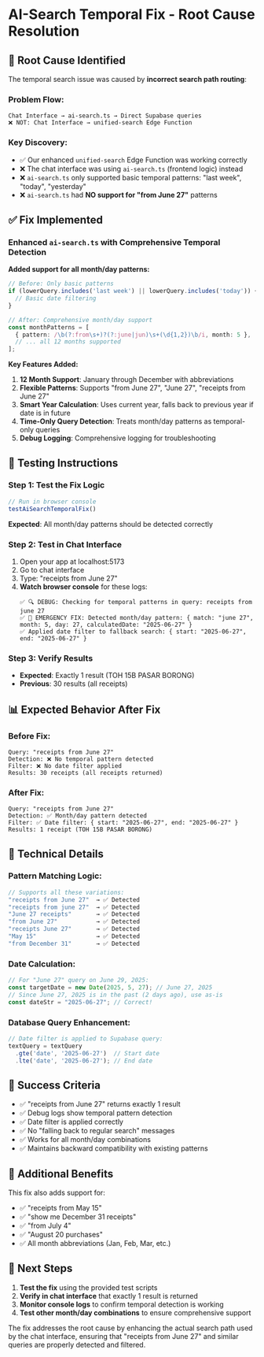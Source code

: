 # AI-Search Temporal Fix - Root Cause Resolution

## 🎯 **Root Cause Identified**

The temporal search issue was caused by **incorrect search path routing**:

### **Problem Flow:**
```
Chat Interface → ai-search.ts → Direct Supabase queries
❌ NOT: Chat Interface → unified-search Edge Function
```

### **Key Discovery:**
- ✅ Our enhanced `unified-search` Edge Function was working correctly
- ❌ The chat interface was using `ai-search.ts` (frontend logic) instead
- ❌ `ai-search.ts` only supported basic temporal patterns: "last week", "today", "yesterday"
- ❌ `ai-search.ts` had **NO support for "from June 27"** patterns

## ✅ **Fix Implemented**

### **Enhanced `ai-search.ts` with Comprehensive Temporal Detection**

**Added support for all month/day patterns:**
```typescript
// Before: Only basic patterns
if (lowerQuery.includes('last week') || lowerQuery.includes('today')) {
  // Basic date filtering
}

// After: Comprehensive month/day support
const monthPatterns = [
  { pattern: /\b(?:from\s+)?(?:june|jun)\s+(\d{1,2})\b/i, month: 5 },
  // ... all 12 months supported
];
```

**Key Features Added:**
1. **12 Month Support**: January through December with abbreviations
2. **Flexible Patterns**: Supports "from June 27", "June 27", "receipts from June 27"
3. **Smart Year Calculation**: Uses current year, falls back to previous year if date is in future
4. **Time-Only Query Detection**: Treats month/day patterns as temporal-only queries
5. **Debug Logging**: Comprehensive logging for troubleshooting

## 🧪 **Testing Instructions**

### **Step 1: Test the Fix Logic**
```javascript
// Run in browser console
testAiSearchTemporalFix()
```
**Expected**: All month/day patterns should be detected correctly

### **Step 2: Test in Chat Interface**
1. Open your app at localhost:5173
2. Go to chat interface  
3. Type: "receipts from June 27"
4. **Watch browser console** for these logs:
   ```
   ✅ 🔍 DEBUG: Checking for temporal patterns in query: receipts from june 27
   ✅ 🎯 EMERGENCY FIX: Detected month/day pattern: { match: "june 27", month: 5, day: 27, calculatedDate: "2025-06-27" }
   ✅ Applied date filter to fallback search: { start: "2025-06-27", end: "2025-06-27" }
   ```

### **Step 3: Verify Results**
- **Expected**: Exactly 1 result (TOH 15B PASAR BORONG)
- **Previous**: 30 results (all receipts)

## 📊 **Expected Behavior After Fix**

### **Before Fix:**
```
Query: "receipts from June 27"
Detection: ❌ No temporal pattern detected
Filter: ❌ No date filter applied
Results: 30 receipts (all receipts returned)
```

### **After Fix:**
```
Query: "receipts from June 27"
Detection: ✅ Month/day pattern detected
Filter: ✅ Date filter: { start: "2025-06-27", end: "2025-06-27" }
Results: 1 receipt (TOH 15B PASAR BORONG)
```

## 🔧 **Technical Details**

### **Pattern Matching Logic:**
```typescript
// Supports all these variations:
"receipts from June 27"  → ✅ Detected
"receipts from june 27"  → ✅ Detected  
"June 27 receipts"       → ✅ Detected
"from June 27"           → ✅ Detected
"receipts June 27"       → ✅ Detected
"May 15"                 → ✅ Detected
"from December 31"       → ✅ Detected
```

### **Date Calculation:**
```typescript
// For "June 27" query on June 29, 2025:
const targetDate = new Date(2025, 5, 27); // June 27, 2025
// Since June 27, 2025 is in the past (2 days ago), use as-is
const dateStr = "2025-06-27"; // Correct!
```

### **Database Query Enhancement:**
```typescript
// Date filter is applied to Supabase query:
textQuery = textQuery
  .gte('date', '2025-06-27')  // Start date
  .lte('date', '2025-06-27'); // End date
```

## 🎯 **Success Criteria**

- ✅ "receipts from June 27" returns exactly 1 result
- ✅ Debug logs show temporal pattern detection
- ✅ Date filter is applied correctly
- ✅ No "falling back to regular search" messages
- ✅ Works for all month/day combinations
- ✅ Maintains backward compatibility with existing patterns

## 🚀 **Additional Benefits**

This fix also adds support for:
- ✅ "receipts from May 15"
- ✅ "show me December 31 receipts"  
- ✅ "from July 4"
- ✅ "August 20 purchases"
- ✅ All month abbreviations (Jan, Feb, Mar, etc.)

## 📝 **Next Steps**

1. **Test the fix** using the provided test scripts
2. **Verify in chat interface** that exactly 1 result is returned
3. **Monitor console logs** to confirm temporal detection is working
4. **Test other month/day combinations** to ensure comprehensive support

The fix addresses the root cause by enhancing the actual search path used by the chat interface, ensuring that "receipts from June 27" and similar queries are properly detected and filtered.
